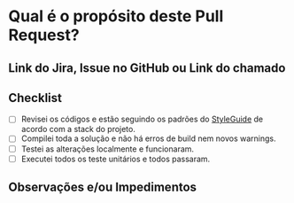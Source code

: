 # Qual é o propósito deste Pull Request? #

<!-- Coloque aqui o que e como isso pode ajudar o projeto. Não esqueça de usar um label. -->

## Link do Jira, Issue no GitHub ou Link do chamado ##

<!-- Adicione aqui todos os links de onde originou essa tarefa -->

## Checklist ##

- [ ] Revisei os códigos e estão seguindo os padrões do [StyleGuide](https://github.com/Level-Up-Brasil/styleguides) de acordo com a stack do projeto.
- [ ] Compilei toda a solução e não há erros de build nem novos warnings.
- [ ] Testei as alterações localmente e funcionaram.
- [ ] Executei todos os teste unitários e todos passaram.

## Observações e/ou Impedimentos ##

<!-- Opcional -->
